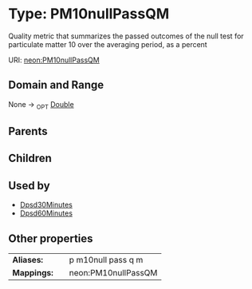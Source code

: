 
# Type: PM10nullPassQM


Quality metric that summarizes the passed outcomes of the null test for particulate matter 10 over the averaging period, as a percent

URI: [neon:PM10nullPassQM](https://data.neonscience.org/PM10nullPassQM)


## Domain and Range

None ->  <sub>OPT</sub> [Double](types/Double.md)

## Parents


## Children


## Used by

 * [Dpsd30Minutes](Dpsd30Minutes.md)
 * [Dpsd60Minutes](Dpsd60Minutes.md)

## Other properties

|  |  |  |
| --- | --- | --- |
| **Aliases:** | | p m10null pass q m |
| **Mappings:** | | neon:PM10nullPassQM |

